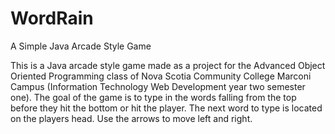 # WordRain
A Simple Java Arcade Style Game

This is a Java arcade style game made as a project for the Advanced Object Oriented Programming class of Nova Scotia Community College Marconi Campus (Information Technology Web Development year two semester one).
The goal of the game is to type in the words falling from the top before they hit the bottom or hit the player. The next word to type is located on the players head. Use the arrows to move left and right.
